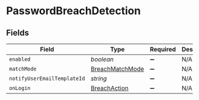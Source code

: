 # PasswordBreachDetection


## Fields

| Field                                                     | Type                                                      | Required                                                  | Description                                               |
| --------------------------------------------------------- | --------------------------------------------------------- | --------------------------------------------------------- | --------------------------------------------------------- |
| `enabled`                                                 | *boolean*                                                 | :heavy_minus_sign:                                        | N/A                                                       |
| `matchMode`                                               | [BreachMatchMode](../../models/shared/breachmatchmode.md) | :heavy_minus_sign:                                        | N/A                                                       |
| `notifyUserEmailTemplateId`                               | *string*                                                  | :heavy_minus_sign:                                        | N/A                                                       |
| `onLogin`                                                 | [BreachAction](../../models/shared/breachaction.md)       | :heavy_minus_sign:                                        | N/A                                                       |